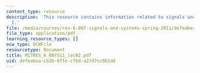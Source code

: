 ```yaml
---
content_type: resource
description: 'This resource contains information related to signals and systems: part
  I.'
file: /media/courses/res-6-007-signals-and-systems-spring-2011/defeabeacb2b0ffecfbda27d7cc0b1dd_MITRES_6_007S11_lec02.pdf
file_type: application/pdf
learning_resource_types: []
ocw_type: OCWFile
resourcetype: Document
title: MITRES_6_007S11_lec02.pdf
uid: defeabea-cb2b-0ffe-cfbd-a27d7cc0b1dd
---
```

